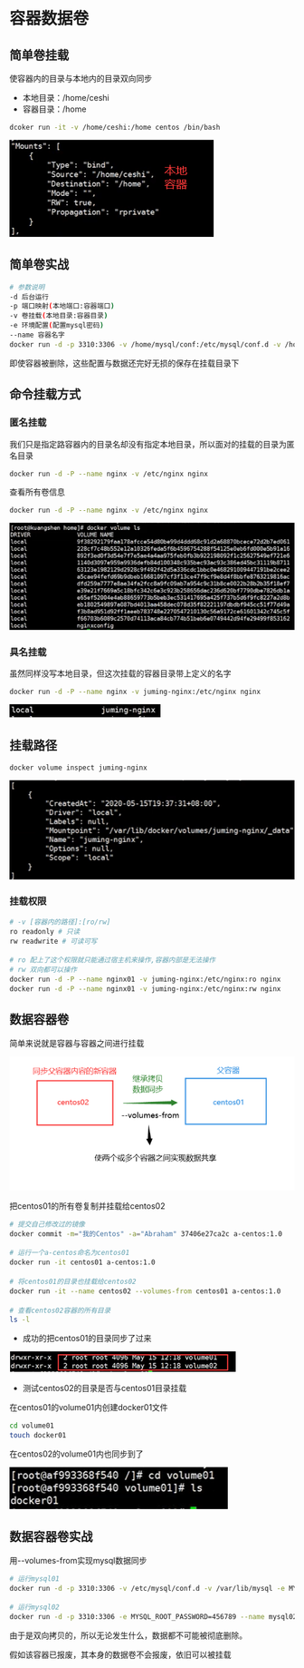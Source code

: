 # 容器数据卷



## 简单卷挂载

使容器内的目录与本地内的目录双向同步

- 本地目录：/home/ceshi
- 容器目录：/home

``` bash
dcoker run -it -v /home/ceshi:/home centos /bin/bash
```

![Screenshot](../docs/volume1.png)



## 简单卷实战

``` bash
# 参数说明
-d 后台运行
-p 端口映射(本地端口:容器端口)
-v 卷挂载(本地目录:容器目录)
-e 环境配置(配置mysql密码)
--name 容器名字
docker run -d -p 3310:3306 -v /home/mysql/conf:/etc/mysql/conf.d -v /home/mysql/data:/var/lib/mysql -e MYSQL_ROOT_PASSWORD=123456 --name mysql01 mysql:5.7
```

即使容器被删除，这些配置与数据还完好无损的保存在挂载目录下



## 命令挂载方式

### 匿名挂载

我们只是指定路容器内的目录名却没有指定本地目录，所以面对的挂载的目录为匿名目录

``` bash
docker run -d -P --name nginx -v /etc/nginx nginx
```

查看所有卷信息

``` bash
docker run -d -P --name nginx -v /etc/nginx nginx
```

![Screenshot](../docs/volume2.png)

### 具名挂载

虽然同样没写本地目录，但这次挂载的容器目录带上定义的名字

``` bash
docker run -d -P --name nginx -v juming-nginx:/etc/nginx nginx
```

![Screenshot](../docs/volume3.png)

## 挂载路径

``` bash
docker volume inspect juming-nginx
```

![Screenshot](../docs/volume4.png)

### 挂载权限

``` bash
# -v [容器内的路径]:[ro/rw]
ro readonly # 只读
rw readwrite # 可读可写

# ro 配上了这个权限就只能通过宿主机来操作,容器内部是无法操作
# rw 双向都可以操作
docker run -d -P --name nginx01 -v juming-nginx:/etc/nginx:ro nginx
docker run -d -P --name nginx01 -v juming-nginx:/etc/nginx:rw nginx
```



## 数据容器卷

简单来说就是容器与容器之间进行挂载

![Screenshot](../docs/volume6.png)



把centos01的所有卷复制并挂载给centos02

``` bash
# 提交自己修改过的镜像
docker commit -m="我的Centos" -a="Abraham" 37406e27ca2c a-centos:1.0

# 运行一个a-centos命名为centos01
docker run -it centos01 a-centos:1.0

# 将centos01的目录也挂载给centos02
docker run -it --name centos02 --volumes-from centos01 a-centos:1.0

# 查看centos02容器的所有目录
ls -l
```



- 成功的把centos01的目录同步了过来

![Screenshot](../docs/volume7.png)



- 测试centos02的目录是否与centos01目录挂载

在centos01的volume01内创建docker01文件

``` bash
cd volume01
touch docker01
```

在centos02的volume01内也同步到了

![Screenshot](../docs/volume8.png)



## 数据容器卷实战

用--volumes-from实现mysql数据同步

``` bash
# 运行mysql01
docker run -d -p 3310:3306 -v /etc/mysql/conf.d -v /var/lib/mysql -e MYSQL_ROOT_PASSWORD=123456 --name mysql01 mysql:5.7

# 运行mysql02
docker run -d -p 3310:3306 -e MYSQL_ROOT_PASSWORD=456789 --name mysql02 --volumes-from mysql01 mysql:5.7
```

由于是双向拷贝的，所以无论发生什么，数据都不可能被彻底删除。

假如该容器已报废，其本身的数据卷不会报废，依旧可以被挂载